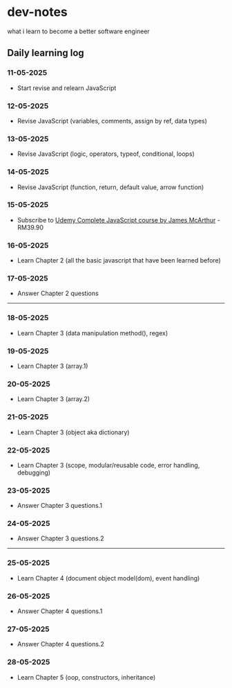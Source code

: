 # dev-notes
what i learn to become a better software engineer

## Daily learning log
### 11-05-2025
- Start revise and relearn JavaScript
### 12-05-2025
- Revise JavaScript (variables, comments, assign by ref, data types)
### 13-05-2025
- Revise JavaScript (logic, operators, typeof, conditional, loops)
### 14-05-2025
- Revise JavaScript (function, return, default value, arrow function)
### 15-05-2025
- Subscribe to [Udemy Complete JavaScript course by James McArthur](https://www.udemy.com/course/the-complete-javascript-course-zero-to-hero) - RM39.90 
### 16-05-2025
- Learn Chapter 2 (all the basic javascript that have been learned before)
### 17-05-2025
- Answer Chapter 2 questions
***
### 18-05-2025
- Learn Chapter 3 (data manipulation method(), regex)
### 19-05-2025
- Learn Chapter 3 (array.1)
### 20-05-2025
- Learn Chapter 3 (array.2)
### 21-05-2025
- Learn Chapter 3 (object aka dictionary)
### 22-05-2025
- Learn Chapter 3 (scope, modular/reusable code, error handling, debugging)
### 23-05-2025
- Answer Chapter 3 questions.1
### 24-05-2025
- Answer Chapter 3 questions.2
***
### 25-05-2025
- Learn Chapter 4 (document object model(dom), event handling)
### 26-05-2025
- Answer Chapter 4 questions.1
### 27-05-2025
- Answer Chapter 4 questions.2
### 28-05-2025
- Learn Chapter 5 (oop, constructors, inheritance)